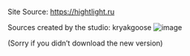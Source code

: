 Site Source: https://hightlight.ru

Sources created by the studio: kryakgoose
![image](https://github.com/mwrdrs/hightlight_site/assets/158099612/2cf1f450-9053-4a4e-8a4b-044b7ca15617)



(Sorry if you didn’t download the new version)
